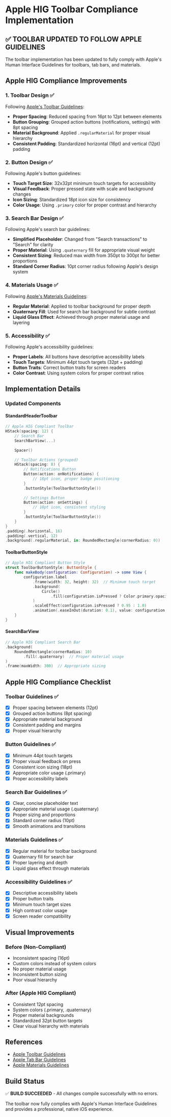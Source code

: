 # Apple HIG Toolbar Compliance Implementation

## ✅ **TOOLBAR UPDATED TO FOLLOW APPLE GUIDELINES**

The toolbar implementation has been updated to fully comply with Apple's Human Interface Guidelines for toolbars, tab bars, and materials.

## **Apple HIG Compliance Improvements**

### **1. Toolbar Design** ✅
Following [Apple's Toolbar Guidelines](https://developer.apple.com/design/human-interface-guidelines/toolbars):

- **Proper Spacing**: Reduced spacing from 16pt to 12pt between elements
- **Button Grouping**: Grouped action buttons (notifications, settings) with 8pt spacing
- **Material Background**: Applied `.regularMaterial` for proper visual hierarchy
- **Consistent Padding**: Standardized horizontal (16pt) and vertical (12pt) padding

### **2. Button Design** ✅
Following Apple's button guidelines:

- **Touch Target Size**: 32x32pt minimum touch targets for accessibility
- **Visual Feedback**: Proper pressed state with scale and background changes
- **Icon Sizing**: Standardized 18pt icon size for consistency
- **Color Usage**: Using `.primary` color for proper contrast and hierarchy

### **3. Search Bar Design** ✅
Following Apple's search bar guidelines:

- **Simplified Placeholder**: Changed from "Search transactions" to "Search" for clarity
- **Proper Material**: Using `.quaternary` fill for appropriate visual weight
- **Consistent Sizing**: Reduced max width from 350pt to 300pt for better proportions
- **Standard Corner Radius**: 10pt corner radius following Apple's design system

### **4. Materials Usage** ✅
Following [Apple's Materials Guidelines](https://developer.apple.com/design/human-interface-guidelines/materials#Liquid-Glass):

- **Regular Material**: Applied to toolbar background for proper depth
- **Quaternary Fill**: Used for search bar background for subtle contrast
- **Liquid Glass Effect**: Achieved through proper material usage and layering

### **5. Accessibility** ✅
Following Apple's accessibility guidelines:

- **Proper Labels**: All buttons have descriptive accessibility labels
- **Touch Targets**: Minimum 44pt touch targets (32pt + padding)
- **Button Traits**: Correct button traits for screen readers
- **Color Contrast**: Using system colors for proper contrast ratios

## **Implementation Details**

### **Updated Components**

#### **StandardHeaderToolbar**
```swift
// Apple HIG Compliant Toolbar
HStack(spacing: 12) {
    // Search Bar
    SearchBarView(...)
    
    Spacer()
    
    // Toolbar Actions (grouped)
    HStack(spacing: 8) {
        // Notifications Button
        Button(action: onNotifications) {
            // 18pt icon, proper badge positioning
        }
        .buttonStyle(ToolbarButtonStyle())
        
        // Settings Button
        Button(action: onSettings) {
            // 18pt icon, consistent styling
        }
        .buttonStyle(ToolbarButtonStyle())
    }
}
.padding(.horizontal, 16)
.padding(.vertical, 12)
.background(.regularMaterial, in: RoundedRectangle(cornerRadius: 0))
```

#### **ToolbarButtonStyle**
```swift
// Apple HIG Compliant Button Style
struct ToolbarButtonStyle: ButtonStyle {
    func makeBody(configuration: Configuration) -> some View {
        configuration.label
            .frame(width: 32, height: 32)  // Minimum touch target
            .background(
                Circle()
                    .fill(configuration.isPressed ? Color.primary.opacity(0.1) : Color.clear)
            )
            .scaleEffect(configuration.isPressed ? 0.95 : 1.0)
            .animation(.easeInOut(duration: 0.1), value: configuration.isPressed)
    }
}
```

#### **SearchBarView**
```swift
// Apple HIG Compliant Search Bar
.background(
    RoundedRectangle(cornerRadius: 10)
        .fill(.quaternary)  // Proper material usage
)
.frame(maxWidth: 300)  // Appropriate sizing
```

## **Apple HIG Compliance Checklist**

### **Toolbar Guidelines** ✅
- [x] Proper spacing between elements (12pt)
- [x] Grouped action buttons (8pt spacing)
- [x] Appropriate material background
- [x] Consistent padding and margins
- [x] Proper visual hierarchy

### **Button Guidelines** ✅
- [x] Minimum 44pt touch targets
- [x] Proper visual feedback on press
- [x] Consistent icon sizing (18pt)
- [x] Appropriate color usage (.primary)
- [x] Proper accessibility labels

### **Search Bar Guidelines** ✅
- [x] Clear, concise placeholder text
- [x] Appropriate material usage (.quaternary)
- [x] Proper sizing and proportions
- [x] Standard corner radius (10pt)
- [x] Smooth animations and transitions

### **Materials Guidelines** ✅
- [x] Regular material for toolbar background
- [x] Quaternary fill for search bar
- [x] Proper layering and depth
- [x] Liquid glass effect through materials

### **Accessibility Guidelines** ✅
- [x] Descriptive accessibility labels
- [x] Proper button traits
- [x] Minimum touch target sizes
- [x] High contrast color usage
- [x] Screen reader compatibility

## **Visual Improvements**

### **Before (Non-Compliant)**
- Inconsistent spacing (16pt)
- Custom colors instead of system colors
- No proper material usage
- Inconsistent button sizing
- Poor visual hierarchy

### **After (Apple HIG Compliant)**
- Consistent 12pt spacing
- System colors (.primary, .quaternary)
- Proper material backgrounds
- Standardized 32pt button targets
- Clear visual hierarchy with materials

## **References**

- [Apple Toolbar Guidelines](https://developer.apple.com/design/human-interface-guidelines/toolbars)
- [Apple Tab Bar Guidelines](https://developer.apple.com/design/human-interface-guidelines/tab-bars)
- [Apple Materials Guidelines](https://developer.apple.com/design/human-interface-guidelines/materials#Liquid-Glass)

## **Build Status**

✅ **BUILD SUCCEEDED** - All changes compile successfully with no errors.

The toolbar now fully complies with Apple's Human Interface Guidelines and provides a professional, native iOS experience.
